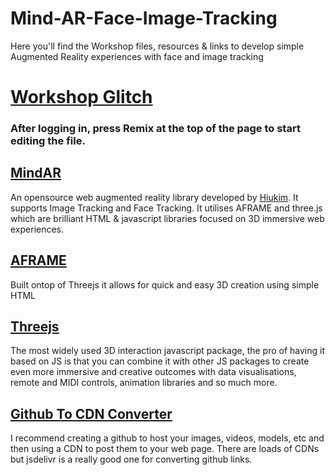 # Mind-AR-Face-Image-Tracking
Here you'll find the Workshop files, resources & links to develop simple Augmented Reality experiences with face and image tracking


# [Workshop Glitch](https://glitch.com/edit/#!/worried-lunar-quiver?path=index.html%3A52%3A10)
### After logging in, press Remix at the top of the page to start editing the file.


## [MindAR](https://hiukim.github.io/mind-ar-js-doc/) 
An opensource web augmented reality library developed by [Hiukim](https://github.com/hiukim). It supports Image Tracking and Face Tracking. It utilises AFRAME and three.js which are brilliant HTML & javascript libraries focused on 3D immersive web experiences.


## [AFRAME](https://aframe.io/docs/1.5.0/introduction/) 
Built ontop of Threejs it allows for quick and easy 3D creation using simple HTML


## [Threejs](https://threejs.org/)
The most widely used 3D interaction javascript package, the pro of having it based on JS is that you can combine it with other JS packages to create even more immersive and creative outcomes with data visualisations, remote and MIDI controls, animation libraries and so much more.


## [Github To CDN Converter](https://www.jsdelivr.com/github)
I recommend creating a github to host your images, videos, models, etc and then using a CDN to post them to your web page. 
There are loads of CDNs but jsdelivr is a really good one for converting github links. 
